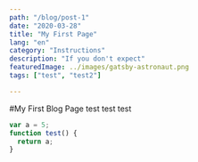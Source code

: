 ```yaml
---
path: "/blog/post-1"
date: "2020-03-28"
title: "My First Page"
lang: "en"
category: "Instructions"
description: "If you don't expect"
featuredImage: ../images/gatsby-astronaut.png
tags: ["test", "test2"]

---
```

#My First Blog Page 
test test test

```javascript
var a = 5;
function test() {
  return a;
}
```

